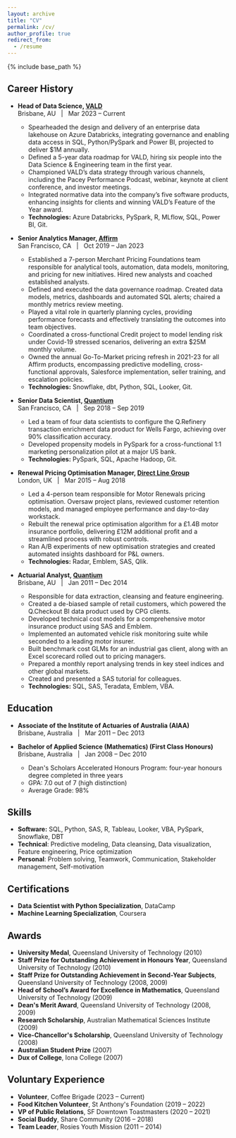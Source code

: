 ```yaml
---
layout: archive
title: "CV"
permalink: /cv/
author_profile: true
redirect_from:
  - /resume
---
```


{% include base_path %}

## Career History
* **Head of Data Science, [VALD](https://www.vald.com/)** \
  Brisbane, AU &nbsp;&nbsp;|&nbsp;&nbsp; Mar 2023 – Current
  * Spearheaded the design and delivery of an enterprise data lakehouse on Azure Databricks, integrating governance and enabling data access in SQL, Python/PySpark and Power BI, projected to deliver $1M annually.
  * Defined a 5-year data roadmap for VALD, hiring six people into the Data Science & Engineering team in the first year.
  * Championed VALD’s data strategy through various channels, including the Pacey Performance Podcast, webinar, keynote at client conference, and investor meetings.
  * Integrated normative data into the company’s five software products, enhancing insights for clients and winning VALD’s Feature of the Year award.
  * **Technologies:** Azure Databricks, PySpark, R, MLflow, SQL, Power BI, Git.
   
* **Senior Analytics Manager, [Affirm](https://www.affirm.com/)** \
  San Francisco, CA &nbsp;&nbsp;|&nbsp;&nbsp; Oct 2019 – Jan 2023
  * Established a 7-person Merchant Pricing Foundations team responsible for analytical tools, automation, data models, monitoring, and pricing for new initiatives. Hired new analysts and coached established analysts.
  * Defined and executed the data governance roadmap. Created data models, metrics, dashboards and automated SQL alerts; chaired a monthly metrics review meeting.
  * Played a vital role in quarterly planning cycles, providing performance forecasts and effectively translating the outcomes into team objectives.
  * Coordinated a cross-functional Credit project to model lending risk under Covid-19 stressed scenarios, delivering an extra $25M monthly volume.
  * Owned the annual Go-To-Market pricing refresh in 2021-23 for all Affirm products, encompassing predictive modelling, cross-functional approvals, Salesforce implementation, seller training, and escalation policies.
  * **Technologies:** Snowflake, dbt, Python, SQL, Looker, Git.

* **Senior Data Scientist, [Quantium](https://www.quantium.com/)** \
  San Francisco, CA  &nbsp;&nbsp;|&nbsp;&nbsp; Sep 2018 – Sep 2019 
  * Led a team of four data scientists to configure the Q.Refinery transaction enrichment data product for Wells Fargo, achieving over 90% classification accuracy.
  * Developed propensity models in PySpark for a cross-functional 1:1 marketing personalization pilot at a major US bank.
  * **Technologies:** PySpark, SQL, Apache Hadoop, Git.

* **Renewal Pricing Optimisation Manager, [Direct Line Group](https://www.directlinegroup.co.uk)** \
  London, UK  &nbsp;&nbsp;|&nbsp;&nbsp; Mar 2015 – Aug 2018
  * Led a 4-person team responsible for Motor Renewals pricing optimisation. Oversaw project plans, reviewed customer retention models, and managed employee performance and day-to-day workstack.
  * Rebuilt the renewal price optimisation algorithm for a £1.4B motor insurance portfolio, delivering £12M additional profit and a streamlined process with robust controls.
  * Ran A/B experiments of new optimisation strategies and created automated insights dashboard for P&L owners.
  * **Technologies:** Radar, Emblem, SAS, Qlik.

* **Actuarial Analyst, [Quantium](https://www.quantium.com/)** \
  Brisbane, AU  &nbsp;&nbsp;|&nbsp;&nbsp; Jan 2011 – Dec 2014
  * Responsible for data extraction, cleansing and feature engineering.
  * Created a de-biased sample of retail customers, which powered the Q.Checkout BI data product used by CPG clients.
  * Developed technical cost models for a comprehensive motor insurance product using SAS and Emblem.
  * Implemented an automated vehicle risk monitoring suite while seconded to a leading motor insurer.
  * Built benchmark cost GLMs for an industrial gas client, along with an Excel scorecard rolled out to pricing managers.
  * Prepared a monthly report analysing trends in key steel indices and other global markets.
  * Created and presented a SAS tutorial for colleagues.
  * **Technologies:** SQL, SAS, Teradata, Emblem, VBA.

## Education
* **Associate of the Institute of Actuaries of Australia (AIAA)** \
  Brisbane, Australia  &nbsp;&nbsp;|&nbsp;&nbsp;  Mar 2011 – Dec 2013

* **Bachelor of Applied Science (Mathematics) (First Class Honours)** \
  Brisbane, Australia  &nbsp;&nbsp;|&nbsp;&nbsp;  Jan 2008 – Dec 2010
  * Dean's Scholars Accelerated Honours Program: four-year honours degree completed in three years
  * GPA: 7.0 out of 7 (high distinction)
  * Average Grade: 98%

## Skills
* **Software:** SQL, Python, SAS, R, Tableau, Looker, VBA, PySpark, Snowflake, DBT
* **Technical**: Predictive modeling, Data cleansing, Data visualization, Feature engineering, Price optimization
* **Personal**: Problem solving, Teamwork, Communication, Stakeholder management, Self-motivation
  
## Certifications
* **Data Scientist with Python Specialization**, DataCamp
* **Machine Learning Specialization**, Coursera

## Awards
* **University Medal**, Queensland University of Technology (2010)
* **Staff Prize for Outstanding Achievement in Honours Year**, Queensland University of Technology (2010)
* **Staff Prize for Outstanding Achievement in Second-Year Subjects**, Queensland University of Technology (2008, 2009)
* **Head of School’s Award for Excellence in Mathematics**, Queensland University of Technology (2009)
* **Dean's Merit Award**, Queensland University of Technology (2008, 2009)
* **Research Scholarship**, Australian Mathematical Sciences Institute (2009)
* **Vice-Chancellor's Scholarship**, Queensland University of Technology (2008)
* **Australian Student Prize** (2007)
* **Dux of College**, Iona College (2007)

## Voluntary Experience
* **Volunteer**, Coffee Brigade (2023 – Current)
* **Food Kitchen Volunteer**, St Anthony's Foundation (2019 – 2022)
* **VP of Public Relations**, SF Downtown Toastmasters (2020 – 2021)
* **Social Buddy**, Share Community (2016 – 2018)
* **Team Leader**, Rosies Youth Mission (2011 – 2014)
